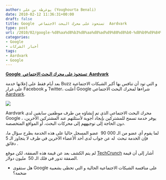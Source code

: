 ```yaml
---
author: يوغرطة بن علي (Youghourta Benali)
date: 2010-02-12 11:36:31+00:00
draft: false
title: Google  تستحوذ على محرك البحث الاجتماعي  Aardvark
type: post
url: /2010/02/google-%d8%aa%d8%b3%d8%aa%d8%ad%d9%88%d8%b0-%d8%b9%d9%84%d9%89-%d9%85%d8%ad%d8%b1%d9%83-%d8%a7%d9%84%d8%a8%d8%ad%d8%ab-%d8%a7%d9%84%d8%a7%d8%ac%d8%aa%d9%85%d8%a7%d8%b9%d9%8a-aardvark/
categories:
- Google
- أخبار الشركات
tags:
- Aardvark
- Google
---
```


[**Google  تستحوذ على محرك البحث الاجتماعي  Aardvark**](https://www.it-scoop.com/2010/02/google-%d8%aa%d8%b3%d8%aa%d8%ad%d9%88%d8%b0-%d8%b9%d9%84%d9%89-%d9%85%d8%ad%d8%b1%d9%83-%d8%a7%d9%84%d8%a8%d8%ad%d8%ab-%d8%a7%d9%84%d8%a7%d8%ac%d8%aa%d9%85%d8%a7%d8%b9%d9%8a-aardvark/)


بعد أيام فقط على إعلانها خدمة Buzz و التي تود أن تنافس بها أكبر الشبكات الاجتماعية على غرار Facebook و Twitter، أعلنت Google شراءها لمحرك البحث الاجتماعي [Aardvark](http://vark.com/).

[![](https://www.it-scoop.com/wp-content/uploads/2010/02/Aardvark.png)
](https://www.it-scoop.com/2010/02/google-%d8%aa%d8%b3%d8%aa%d8%ad%d9%88%d8%b0-%d8%b9%d9%84%d9%89-%d9%85%d8%ad%d8%b1%d9%83-%d8%a7%d9%84%d8%a8%d8%ad%d8%ab-%d8%a7%d9%84%d8%a7%d8%ac%d8%aa%d9%85%d8%a7%d8%b9%d9%8a-aardvark/)

Aardvark محرك البحث الاجتماعي الذي تم إنشاؤه من طرف موظفين سابقين لدى Google ، يوفر خدمة تسمح للمشتركين بإيجاد أجوبة لأسئلتهم عند المشتركين الآخرين، دون الحاجة إلى توجيههم إلى محركات البحث، أو المواقع المتخصصة.

لما يقوم أي عضو من الـ 90 000  عضو المسجل حاليا على هذه الخدمة بطرح سؤال ما، فإن الخدمة تبحث  له عن جواب لدى أحد الأعضاء الآخرين في ظرف لا يتجاوز الـ 5  دقائق.

لم يتم الكشف بعد عن قيمة هذه الصفقة، لكن موقع [TechCrunch](http://techcrunch.com/2010/02/11/google-acquires-aardvark-for-50-million/) أشار إلى أن قيمة الصفقة تدور في فلك الـ 50  مليون دولار.

- هل ستقوى Google على منافسة الشبكات الاجتماعية الحالية و التي تحظى بشعبية ضخمة؟
